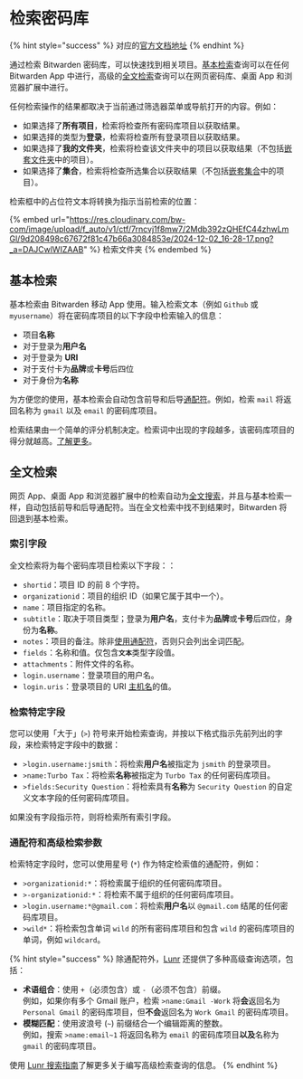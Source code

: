 # 检索密码库

{% hint style="success" %}
对应的[官方文档地址](https://bitwarden.com/help/article/searching-vault/)
{% endhint %}

通过检索 Bitwarden 密码库，可以快速找到相关项目。[基本检索](search-your-vault.md#applications-that-use-full-text-search)查询可以在任何 Bitwarden App 中进行，高级的[全文检索](search-your-vault.md#applications-that-use-full-text-search-1)查询可以在网页密码库、桌面 App 和浏览器扩展中进行。

任何检索操作的结果都取决于当前通过筛选器菜单或导航打开的内容。例如：

* 如果选择了**所有项目**，检索将检查所有密码库项目以获取结果。
* 如果选择的类型为**登录**，检索将检查所有登录项目以获取结果。
* 如果选择了**我的文件夹**，检索将检查该文件夹中的项目以获取结果（不包括[嵌套文件夹](folders.md)中的项目）。
* 如果选择了**集合**，检索将检查所选集合以获取结果（不包括[嵌套集合](../organizations/collections.md#nested-collections)中的项目）。

检索框中的占位符文本将转换为指示当前检索的位置：

{% embed url="https://res.cloudinary.com/bw-com/image/upload/f_auto/v1/ctf/7rncvj1f8mw7/2Mdb392zQHEfC44zhwLmGl/9d208498c67672f81c47b66a3084853e/2024-12-02_16-28-17.png?_a=DAJCwlWIZAAB" %}
检索文件夹
{% endembed %}

## 基本检索 <a href="#applications-that-use-full-text-search" id="applications-that-use-full-text-search"></a>

基本检索由 Bitwarden 移动 App 使用。输入检索文本（例如 `Github` 或 `myusername`）将在密码库项目的以下字段中检索输入的信息：

* 项目**名称**
* 对于登录为**用户名**
* 对于登录为 **URI**
* 对于支付卡为**品牌**或**卡号**后四位
* 对于身份为**名称**

为方便您的使用，基本检索会自动包含前导和后导[通配符](search-your-vault.md#wildcards-and-advanced-search-parameters)。例如，检索 `mail` 将返回名称为 `gmail` 以及 `email` 的密码库项目。

检索结果由一个简单的评分机制决定。检索词中出现的字段越多，该密码库项目的得分就越高。[了解更多](https://lunrjs.com/guides/searching.html#scoring)。

## 全文检索 <a href="#applications-that-use-full-text-search" id="applications-that-use-full-text-search"></a>

网页 App、桌面 App 和浏览器扩展中的检索自动为[全文搜索](https://zh.wikipedia.org/wiki/%E5%85%A8%E6%96%87%E6%AA%A2%E7%B4%A2)，并且与基本检索一样，自动包括前导和后导通配符。当在全文检索中找不到结果时，Bitwarden 将回退到基本检索。

### 索引字段 <a href="#indexed-fields" id="indexed-fields"></a>

全文检索将为每个密码库项目检索以下字段：：

* `shortid`：项目 ID 的前 8 个字符。
* `organizationid`：项目的组织 ID（如果它属于其中一个）。
* `name`：项目指定的名称。
* `subtitle`：取决于项目类型；登录为**用户名**，支付卡为**品牌**或**卡号**后四位，身份为**名称**。
* `notes`：项目的备注。除非[使用通配符](search-your-vault.md#wildcards-and-advanced-search-parameters)，否则只会列出全词匹配。
* `fields`：名称和值。仅包&#x542B;**`文本`**&#x7C7B;型字段值。
* `attachments`：附件文件的名称。
* `login.username`：登录项目的用户名。
* `login.uris`：登录项目的 URI [主机名](https://developer.mozilla.org/en-US/docs/Web/API/HTMLHyperlinkElementUtils/hostname)的值。

### 检索特定字段 <a href="#searching-specific-fields" id="searching-specific-fields"></a>

您可以使用「大于」(`>`) 符号来开始检索查询，并按以下格式指示先前列出的字段，来检索特定字段中的数据：

* `>login.username:jsmith`：将检索**用户名**被指定为 `jsmith` 的登录项目。
* `>name:Turbo Tax`：将检索**名称**被指定为 `Turbo Tax` 的任何密码库项目。
* `>fields:Security Question`：将检索具有**名称**为 `Security Question` 的自定义文本字段的任何密码库项目。

如果没有字段指示符，则将检索所有索引字段。

### 通配符和高级检索参数 <a href="#wildcards-and-advanced-search-parameters" id="wildcards-and-advanced-search-parameters"></a>

检索特定字段时，您可以使用星号 (`*`) 作为特定检索值的通配符，例如：

* `>organizationid:*`：将检索属于组织的任何密码库项目。
* `>-organizationid:*`：将检索不属于组织的任何密码库项目。
* `>login.username:*@gmail.com`：将检索**用户名**以 `@gmail.com` 结尾的任何密码库项目。
* `>wild*`：将检索包含单词 `wild` 的所有密码库项目和包含 `wild` 的密码库项目的单词，例如 `wildcard`。

{% hint style="success" %}
除通配符外，[Lunr](https://lunrjs.com/) 还提供了多种高级查询选项，包括：

* **术语组合**：使用 `+`（必须包含）或 `-`（必须不包含）前缀。\
  例如，如果你有多个 Gmail 账户，检索 `>name:Gmail -Work` 将**会**返回名为 `Personal Gmail` 的密码库项目，但**不会**返回名为 `Work Gmail` 的密码库项目。
* **模糊匹配**：使用波浪号 (`~`) 前缀结合一个编辑距离的整数。\
  例如，搜索 `>name:email~1` 将返回名称为 `email` 的密码库项目**以及**名称为 `gmail` 的密码库项目。

使用 [Lunr 搜索指南](https://lunrjs.com/guides/searching.html)了解更多关于编写高级检索查询的信息。
{% endhint %}

